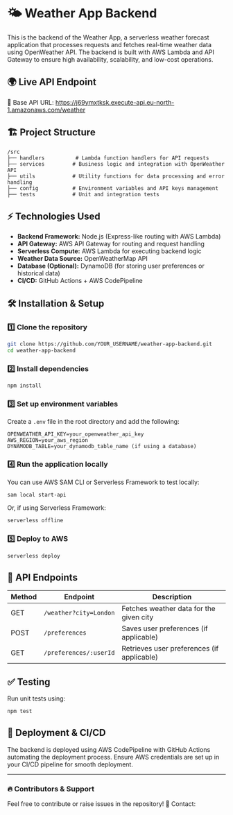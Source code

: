 # 🌤️ Weather App Backend
This is the backend of the Weather App, a serverless weather forecast application that processes requests and fetches real-time weather data using OpenWeather API. The backend is built with AWS Lambda and API Gateway to ensure high availability, scalability, and low-cost operations.

## 🌍 Live API Endpoint
🔗 Base API URL: https://j69ymxtksk.execute-api.eu-north-1.amazonaws.com/weather

## 🏗️ Project Structure
```
/src
├── handlers          # Lambda function handlers for API requests
├── services         # Business logic and integration with OpenWeather API
├── utils            # Utility functions for data processing and error handling
├── config           # Environment variables and API keys management
├── tests            # Unit and integration tests
```

## ⚡ Technologies Used
- **Backend Framework:** Node.js (Express-like routing with AWS Lambda)
- **API Gateway:** AWS API Gateway for routing and request handling
- **Serverless Compute:** AWS Lambda for executing backend logic
- **Weather Data Source:** OpenWeatherMap API
- **Database (Optional):** DynamoDB (for storing user preferences or historical data)
- **CI/CD:** GitHub Actions + AWS CodePipeline

## 🛠️ Installation & Setup
### 1️⃣ Clone the repository
```sh
git clone https://github.com/YOUR_USERNAME/weather-app-backend.git
cd weather-app-backend
```

### 2️⃣ Install dependencies
```sh
npm install
```

### 3️⃣ Set up environment variables
Create a `.env` file in the root directory and add the following:
```
OPENWEATHER_API_KEY=your_openweather_api_key
AWS_REGION=your_aws_region
DYNAMODB_TABLE=your_dynamodb_table_name (if using a database)
```

### 4️⃣ Run the application locally
You can use AWS SAM CLI or Serverless Framework to test locally:
```sh
sam local start-api
```
Or, if using Serverless Framework:
```sh
serverless offline
```

### 5️⃣ Deploy to AWS
```sh
serverless deploy
```

## 📌 API Endpoints
| Method | Endpoint | Description |
|--------|-------------|-------------------------|
| GET | `/weather?city=London` | Fetches weather data for the given city |
| POST | `/preferences` | Saves user preferences (if applicable) |
| GET | `/preferences/:userId` | Retrieves user preferences (if applicable) |

## ✅ Testing
Run unit tests using:
```sh
npm test
```

## 🚀 Deployment & CI/CD
The backend is deployed using AWS CodePipeline with GitHub Actions automating the deployment process. Ensure AWS credentials are set up in your CI/CD pipeline for smooth deployment.

---
### 🔥 Contributors & Support
Feel free to contribute or raise issues in the repository!
📧 Contact: 




